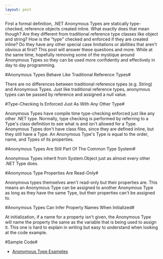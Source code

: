 ```yaml
---
layout: post
---
```

First a formal definition, .NET Anonymous Types are statically type-checked, reference objects created inline. What exactly does that mean though? Are they different from traditional reference type classes like object and string? How is the "type" checked and enforced if they are created inline? Do they have any other special case limitations or abilities that aren't obvious at first? This post will answer these questions and more. While at the same time, hopefully removing some of the mystique around Anonymous Types so they can be used more confidently and effectively in day to day programming.

#Anonymous Types Behave Like Traditional Reference Types#

There are no differences between traditional reference types (e.g. String) and Anonymous Types. Just like traditional reference types, anonymous types can be passed by reference and assigned a null value.

#Type-Checking Is Enforced Just As With Any Other Type#

Anonymous Types have compile time type-checking enforced just like any other .NET type. Normally, type checking is performed by referring to a Type's class definition to see what is and isn't allowed for a Type. Anonymous Types don't have class files, since they are defined inline, but they still have a Type. An Anonymous Type's Type is equal to the order, name, and Types of its properties.

#Anonymous Types Are Still Part Of The Common Type System#

Anonymous Types inherit from System.Object just as almost every other .NET Type does.

#Anonymous Type Properties Are Read-Only#

Anonymous types themselves aren't read-only but their properties are. This means an Anonymous Type can be assigned to another Anonymous Type as long as they have the same Type, but their properties can't be assigned to.

#Anonymous Types Can Infer Property Names When Initialized#

At initialization, if a name for a property isn't given, the Anonymous Type will name the property the same as the variable that is being used to assign it. This one is hard to explain in writing but easy to understand when looking at the code example.

#Sample Code#

* [Anonymous Type Examples][1]

[1]: https://github.com/mrucker/.NET-Studies/tree/master/AnonymousTypes 

